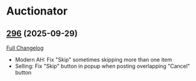 # Auctionator

## [296](https://github.com/TheMouseNest/Auctionator/tree/296) (2025-09-29)
[Full Changelog](https://github.com/TheMouseNest/Auctionator/compare/295...296) 

- Modern AH: Fix "Skip" sometimes skipping more than one item  
- Selling: Fix "Skip" button in popup when posting overlapping "Cancel" button  
